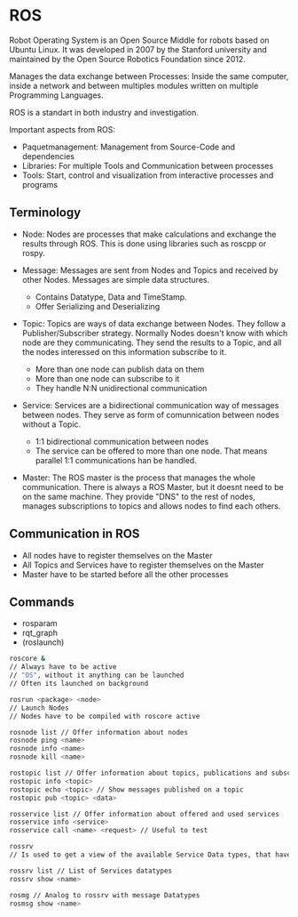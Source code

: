 # ROS
Robot Operating System is an Open Source Middle for robots based on Ubuntu Linux. It was developed in 2007 by the Stanford university and maintained by the Open Source Robotics Foundation since 2012.

Manages the data exchange between Processes: Inside the same computer, inside a network and between multiples modules written on multiple Programming Languages.

ROS is a standart in both industry and investigation.

Important aspects from ROS:
* Paquetmanagement: Management from Source-Code and dependencies
* Libraries: For multiple Tools and Communication between processes
* Tools: Start, control and visualization from interactive processes and programs

## Terminology
* Node: Nodes are processes that make calculations and exchange the results through ROS. This is done using libraries such as roscpp or rospy.

* Message: Messages are sent from Nodes and Topics and received by other Nodes. Messages are simple data structures.
    - Contains Datatype, Data and TimeStamp.
    - Offer Serializing and Deserializing

* Topic: Topics are ways of data exchange between Nodes. They follow a Publisher/Subscriber strategy. Normally Nodes doesn't know with which node are they communicating. They send the results to a Topic, and all the nodes interessed on this information subscribe to it.
    - More than one node can publish data on them
    - More than one node can subscribe to it
    - They handle N:N unidirectional communication

* Service: Services are a bidirectional communication way of messages between nodes. They serve as form of comunnication between nodes without a Topic.
    - 1:1 bidirectional communication between nodes
    - The service can be offered to more than one node. That means parallel 1:1 communications han be handled.

* Master: The ROS master is the process that manages the whole communication. There is always a ROS Master, but it doesnt need to be on the same machine. They provide "DNS" to the rest of nodes, manages subscriptions to topics and allows nodes to find each others.

## Communication in ROS
* All nodes have to register themselves on the Master
* All Topics and Services have to register themselves on the Master
* Master have to be started before all the other processes

## Commands
* rosparam
* rqt_graph
* (roslaunch)

```bash
roscore &
// Always have to be active
// "OS", without it anything can be launched
// Often its launched on background
```

```sh
rosrun <package> <node>
// Launch Nodes
// Nodes have to be compiled with roscore active
```

```sh
rosnode list // Offer information about nodes
rosnode ping <name>
rosnode info <name>
rosnode kill <name>
```

```sh
rostopic list // Offer information about topics, publications and subscriptions
rostopic info <topic>
rostopic echo <topic> // Show messages published on a topic
rostopic pub <topic> <data>
```

```sh
rosservice list // Offer information about offered and used services
rosservice info <service>
rosservice call <name> <request> // Useful to test
```

```sh
rossrv
// Is used to get a view of the available Service Data types, that have to be included to use ::Request and ::Response

rossrv list // List of Services datatypes
rossrv show <name>
```

```sh
rosmg // Analog to rossrv with message Datatypes
rosmsg show <name>
```



